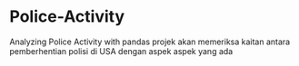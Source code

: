 # Police-Activity
Analyzing Police Activity with pandas
projek akan memeriksa kaitan antara pemberhentian polisi di USA dengan aspek aspek yang ada
